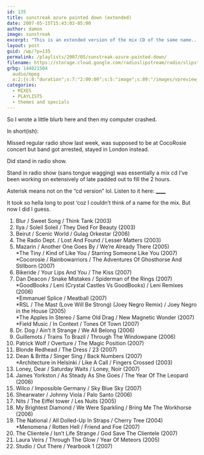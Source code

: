 ```yaml
---
id: 135
title: sunstreak azure painted down (extended)
date: 2007-05-15T15:43:03-05:00
author: damon
image: sunstreak
excerpt: "This is an extended version of the mix CD of the same name.. yes! advanced goodness! 40 extra minutes!  (for those not into CD players anee more)"
layout: post
guid: /wp/?p=135
permalink: /playlists/2007/05/sunstreak-azure-painted-down/
filename: https://storage.cloud.google.com/radioslipstream/radio/slipstream-may14.mp3
grbg: 144021504
  audio/mpeg
  a:2:{s:8:"duration";s:7:"2:00:00";s:5:"image";s:89:"/images/vpreview_center.png";}
categories:
  - MIXES
  - PLAYLISTS
  - themes and specials
---
```


<p class="note_content clearfix">
  So I wrote a little blurb here and then my computer crashed.
</p>

In short(ish):

Missed regular radio show last week, was supposed to be at CocoRosie concert but band got arrested, stayed in London instead.

Did stand in radio show.

Stand in radio show (sans tongue wagging) was essentially a mix cd I’ve been working on extensively of late padded out to fill the 2 hours.

Asterisk means not on the “cd version” lol. Listen to it here: <a href="/radio/slipstream-may14.mp3" target="_blank" title="http://slipstream.brokenuniverse.com/radio/upload/slipstream-may14.mp3">\_\_\_\_</a>

It took so hella long to post ‘coz I couldn’t think of a name for the mix. But now I did I guess.

1. Blur / Sweet Song / Think Tank (2003)
2. Ilya / Soleil Soleil / They Died For Beauty (2003)
3. Beirut / Scenic World / Gulag Orkestar (2006)
4. The Radio Dept. / Lost And Found / Lesser Matters (2003)
5. Mazarin / Another One Goes By / We’re Already There (2005)  
   *The Tiny / Kind of Like You / Starring Someone Like You (2007)  
   *Cocorosie / Rainbowarriors / The Adventures Of Ghosthorse And Stillborn (2007)
6. Bikeride / Your Lips And You / The Kiss (2007)
7. Dan Deacon / Snake Mistakes / Spiderman of the Rings (2007)  
   *GoodBooks / Leni (Crystal Castles Vs GoodBooks) / Leni Remixes (2006)  
   *Emmanuel Splice / Meatball (2007)  
   *RSL / The Mast (Love Will Be Strong) (Joey Negro Remix) / Joey Negro in the House (2005)  
   *The Apples In Stereo / Same Old Drag / New Magnetic Wonder (2007)  
   \*Field Music / In Context / Tones Of Town (2007)
8. Dr. Dog / Ain’t It Strange / We All Belong (2006)
9. Guillemots / Trains To Brazil / Through The Windowpane (2006)
10. Patrick Wolf / Overture / The Magic Position (2007)
11. Blonde Redhead / The Dress / 23 (2007)
12. Dean & Britta / Singer Sing / Back Numbers (2007)  
    \*Architecture in Helsinki / Like A Call / Fingers Crossed (2003)
13. Loney, Dear / Saturday Waits / Loney, Noir (2007)
14. James Yorkston / As Steady As She Goes / The Year Of The Leopard (2006)
15. Wilco / Impossible Germany / Sky Blue Sky (2007)
16. Shearwater / Johnny Viola / Palo Santo (2006)
17. Nits / The Eiffel tower / Les Nuits (2005)
18. My Brightest Diamond / We Were Sparkling / Bring Me The Workhorse (2006)
19. The National / All Dolled-Up In Straps / Cherry Tree (2004)  
    \*Menomena / Rotten Hell / Friend and Foe (2007)
20. The Clientele / Isn’t Life Strange / God Save The Clientele (2007)
21. Laura Veirs / Through The Glow / Year Of Meteors (2005)
22. Studio / Out There / Yearbook 1 (2007)

